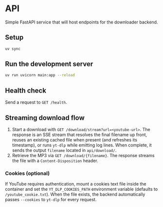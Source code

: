 # API

Simple FastAPI service that will host endpoints for the downloader backend.

## Setup

```bash
uv sync
```

## Run the development server

```bash
uv run uvicorn main:app --reload
```

## Health check

Send a request to `GET /health`.

## Streaming download flow

1. Start a download with `GET /download/stream?url=<youtube-url>`. The response is an SSE stream
   that resolves the final filename up front, reuses an existing cached file when present (and
   refreshes its timestamp), or runs `yt-dlp` while emitting log lines. When complete, it sends the
   output `filename` located in `api/download/`.
2. Retrieve the MP3 via `GET /download/{filename}`. The response streams the file with a
   `Content-Disposition` header.

### Cookies (optional)

If YouTube requires authentication, mount a cookies text file inside the container and set the
`YT_DLP_COOKIES_PATH` environment variable (defaults to `/youtube_cookie.txt`). When the file exists,
the backend automatically passes `--cookies` to `yt-dlp` for every request.

